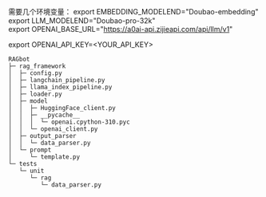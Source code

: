 需要几个环境变量：
   export EMBEDDING_MODELEND="Doubao-embedding"
   export LLM_MODELEND="Doubao-pro-32k"  
   export OPENAI_BASE_URL="https://a0ai-api.zijieapi.com/api/llm/v1"

   export OPENAI_API_KEY=<YOUR_API_KEY>


```
RAGbot
├─ rag_framework
│  ├─ config.py
│  ├─ langchain_pipeline.py
│  ├─ llama_index_pipeline.py
│  ├─ loader.py
│  ├─ model
│  │  ├─ HuggingFace_client.py
│  │  ├─ __pycache__
│  │  │  └─ openai.cpython-310.pyc
│  │  └─ openai_client.py
│  ├─ output_parser
│  │  └─ data_parser.py
│  └─ prompt
│     └─ template.py
└─ tests
   └─ unit
      └─ rag
         └─ data_parser.py

```